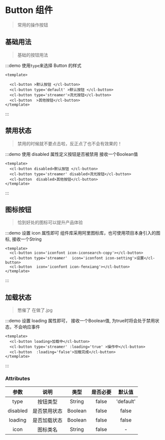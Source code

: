 # Button 组件  
>常用的操作按钮

## 基础用法  
>基础的按钮用法

:::demo 使用`type`来选择 Button 的样式

```vue
<template>
  
  <cl-button >默认按钮 </cl-button> 
  <cl-button type='default' >默认按钮 </cl-button> 
  <cl-button type='streamer'>流光按钮</cl-button>
  <cl-button  >其他按钮</cl-button>
</template>
```

:::

## 禁用状态  
>禁用的时候就不要点击啦，反正点了也不会有效果的！

:::demo 使用 disabled 属性定义按钮是否被禁用 接收一个Boolean值

```vue
<template>
  <cl-button disabled>默认按钮 </cl-button> 
  <cl-button type='streamer' disabled>流光按钮</cl-button>
  <cl-button  disabled>其他按钮</cl-button>
</template>
```

:::

## 图标按钮  

>恰到好处的图标可以提升产品体验

:::demo 设置 icon 属性即可 组件库采用阿里图标库，也可使用项目本身引入的图标, 接收一个String

```vue
<template>
  <cl-button icon='iconfont icon-iconsearch-copy'></cl-button> 
  <cl-button type='streamer'  icon='iconfont icon-setting'>设置</cl-button>
  <cl-button  icon='iconfont icon-fenxiang'></cl-button>
</template>
```

:::  

## 加载状态  

>憋催了 在做了.jpg

:::demo 设置 loading 属性即可， 接收一个Boolean值, 为true时将会处于禁用状态，不会响应事件

```vue
<template>
  <cl-button loading>加载中</cl-button> 
  <cl-button type='streamer' :loading='true' >操作中</cl-button>
  <cl-button  :loading='false'>加载完成</cl-button>
</template>
```

:::  


### Attributes  


| 参数 | 说明 | 类型 | 是否必要 | 默认值 |
|:---:|:---:|:---:|:---:|:---:|
| type | 按钮类型 | String | false | 'default' |
| disabled | 是否禁用状态 | Boolean | false | false |
| loading | 是否加载状态 | Boolean | false | false |
| icon | 图标类名 | String | false | - |

<style lang='sass'>
.source .cl-button:nth-child(n+1)
  margin-right: 20px
  

</style>